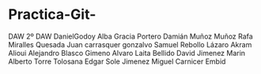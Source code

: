 # Practica-Git-
DAW 2º DAW
DanielGodoy
Alba Gracia Portero
Damián Muñoz Muñoz
Rafa Miralles Quesada
Juan carrasquer gonzalvo
Samuel Rebollo Lázaro
Akram Alioui
Alejandro Blasco Gimeno
Alvaro Laita Bellido
David Jimenez Marin
Alberto Torre Tolosana
Edgar Sole Jimenez
Miguel Carnicer Embid